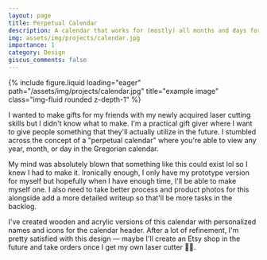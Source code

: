 ```yaml
---
layout: page
title: Perpetual Calendar
description: A calendar that works for (mostly) all months and days for every year? Impossible...not
img: assets/img/projects/calendar.jpg
importance: 1
category: Design
giscus_comments: false
---
```


<div class="row">
    <div class="col-sm mt-3 mt-md-0">
        {% include figure.liquid loading="eager" path="/assets/img/projects/calendar.jpg" title="example image" class="img-fluid rounded z-depth-1" %}
    </div>
</div>

I wanted to make gifts for my friends with my newly acquired laser cutting skills but I didn't know what to make. I'm a practical gift giver where I want to give people something that they'll actually utilize in the future. I stumbled across the concept of a "perpetual calendar" where you're able to view any year, month, or day in the Gregorian calendar.

My mind was absolutely blown that something like this could exist lol so I knew I had to make it. Ironically enough, I only have my prototype version for myself but hopefully when I have enough time, I'll be able to make myself one. I also need to take better process and product photos for this alongside add a more detailed writeup so that'll be more tasks in the backlog.

I've created wooden and acrylic versions of this calendar with personalized names and icons for the calendar header. After a lot of refinement, I'm pretty satisfied with this design — maybe I'll create an Etsy shop in the future and take orders once I get my own laser cutter 😵‍💫.
